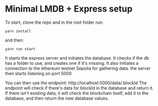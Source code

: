 
# Minimal LMDB + Express setup

To start, clone the repo and in the root folder run:
```
yarn install
```
and then:
```
yarn run start
```

It starts the express server and initiates the database.
It checks if the db has a folder to use, and creates one if it's missing.
It also initiates a connection to the ethereum testnet Sepolia for gathering data.
the server then starts listening on port 5000

You can then use the endpoint:
http://localhost:5000/data/:blockId
The endpoint will check if there's data for blockId in the database and return it.
If there isn't existing data, it will check the blockchain itself, add it to the database,
and then return the new database values.
